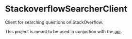 # StackoverflowSearcherClient

Client for searching questions on StackOverflow.

This project is meant to be used in conjuction with the [api](https://github.com/AluBhorta/stackoverflow-searcher-api).
